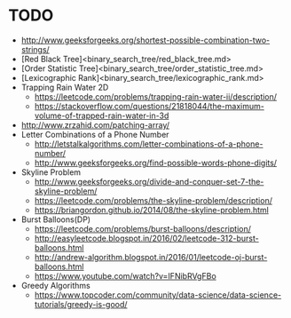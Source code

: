 # TODO

* <http://www.geeksforgeeks.org/shortest-possible-combination-two-strings/>
* [Red Black Tree]<binary_search_tree/red_black_tree.md>
* [Order Statistic Tree]<binary_search_tree/order_statistic_tree.md>
* [Lexicographic Rank]<binary_search_tree/lexicographic_rank.md>
* Trapping Rain Water 2D
    * <https://leetcode.com/problems/trapping-rain-water-ii/description/>
    * <https://stackoverflow.com/questions/21818044/the-maximum-volume-of-trapped-rain-water-in-3d>
* <http://www.zrzahid.com/patching-array/>
* Letter Combinations of a Phone Number
    * <http://letstalkalgorithms.com/letter-combinations-of-a-phone-number/>
    * <http://www.geeksforgeeks.org/find-possible-words-phone-digits/>
* Skyline Problem
    * <http://www.geeksforgeeks.org/divide-and-conquer-set-7-the-skyline-problem/>
    * <https://leetcode.com/problems/the-skyline-problem/description/>
    * <https://briangordon.github.io/2014/08/the-skyline-problem.html>
* Burst Balloons(DP)
    * <https://leetcode.com/problems/burst-balloons/description/>
    * <http://easyleetcode.blogspot.in/2016/02/leetcode-312-burst-balloons.html>
    * <http://andrew-algorithm.blogspot.in/2016/01/leetcode-oj-burst-balloons.html>
    * <https://www.youtube.com/watch?v=IFNibRVgFBo>
* Greedy Algorithms
    * <https://www.topcoder.com/community/data-science/data-science-tutorials/greedy-is-good/>
